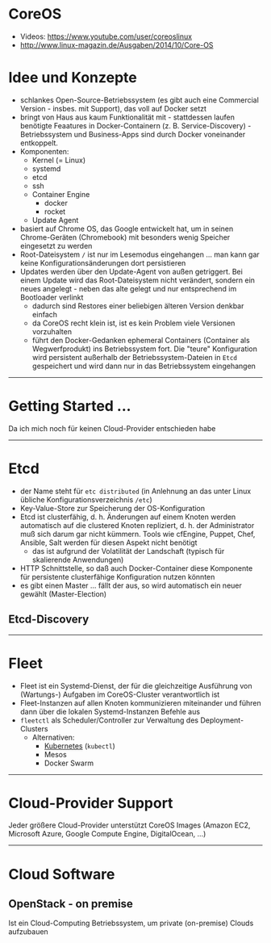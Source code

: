 # CoreOS
* Videos: https://www.youtube.com/user/coreoslinux
* http://www.linux-magazin.de/Ausgaben/2014/10/Core-OS

# Idee und Konzepte
* schlankes Open-Source-Betriebssystem (es gibt auch eine Commercial Version - insbes. mit Support), das voll auf Docker setzt
* bringt von Haus aus kaum Funktionalität mit - stattdessen laufen benötigte Feaatures in Docker-Containern (z. B. Service-Discovery) - Betriebssystem und Business-Apps sind durch Docker voneinander entkoppelt.
* Komponenten:
  * Kernel (= Linux)
  * systemd
  * etcd
  * ssh
  * Container Engine
    * docker
    * rocket
  * Update Agent 
* basiert auf Chrome OS, das Google entwickelt hat, um in seinen Chrome-Geräten (Chromebook) mit besonders wenig Speicher eingesetzt zu werden
* Root-Dateisystem ``/`` ist nur im Lesemodus eingehangen ... man kann gar keine Konfigurationsänderungen dort persistieren
* Updates werden über den Update-Agent von außen getriggert. Bei einem Update wird das Root-Dateisystem nicht verändert, sondern ein neues angelegt - neben das alte gelegt und nur entsprechend im Bootloader verlinkt
  * dadurch sind Restores einer beliebigen älteren Version denkbar einfach
  * da CoreOS recht klein ist, ist es kein Problem viele Versionen vorzuhalten
  * führt den Docker-Gedanken ephemeral Containers (Container als Wegwerfprodukt) ins Betriebssystem fort. Die "teure" Konfiguration wird persistent außerhalb der Betriebssystem-Dateien in ``Etcd`` gespeichert und wird dann nur in das Betriebssystem eingehangen

---

# Getting Started ...
Da ich mich noch für keinen Cloud-Provider entschieden habe

---

# Etcd
* der Name steht für ``etc distributed`` (in Anlehnung an das unter Linux übliche Konfigurationsverzeichnis ``/etc``) 
* Key-Value-Store zur Speicherung der OS-Konfiguration
* Etcd ist clusterfähig, d. h. Änderungen auf einem Knoten werden automatisch auf die clustered Knoten repliziert, d. h. der Administrator muß sich darum gar nicht kümmern. Tools wie cfEngine, Puppet, Chef, Ansible, Salt werden für diesen Aspekt nicht benötigt
  * das ist aufgrund der Volatilität der Landschaft (typisch für skalierende Anwendungen)
* HTTP Schnittstelle, so daß auch Docker-Container diese Komponente für persistente clusterfähige Konfiguration nutzen könnten
* es gibt einen Master ... fällt der aus, so wird automatisch ein neuer gewählt (Master-Election)

## Etcd-Discovery

--- 

# Fleet
* Fleet ist ein Systemd-Dienst, der für die gleichzeitige Ausführung von (Wartungs-) Aufgaben im CoreOS-Cluster verantwortlich ist
* Fleet-Instanzen auf allen Knoten kommunizieren miteinander und führen dann über die lokalen Systemd-Instanzen Befehle aus
* ``fleetctl`` als Scheduler/Controller zur Verwaltung des Deployment-Clusters
  * Alternativen:
    * [Kubernetes](kubernetes.md) (``kubectl``)
    * Mesos
    * Docker Swarm 

--- 

# Cloud-Provider Support
Jeder größere Cloud-Provider unterstützt CoreOS Images (Amazon EC2, Microsoft Azure, Google Compute Engine, DigitalOcean, ...)



------------------

# Cloud Software
## OpenStack - on premise
Ist ein Cloud-Computing Betriebssystem, um private (on-premise) Clouds aufzubauen